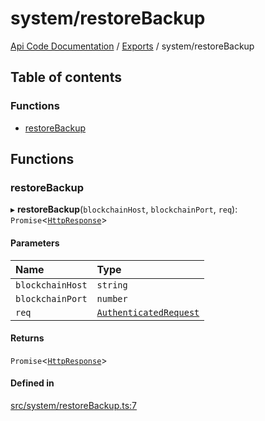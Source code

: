 # system/restoreBackup
 
[Api Code Documentation](../README.md) / [Exports](../modules.md) / system/restoreBackup

## Table of contents

### Functions

- [restoreBackup](system_restoreBackup.md#restorebackup)

## Functions

### restoreBackup

▸ **restoreBackup**(`blockchainHost`, `blockchainPort`, `req`): `Promise`\<[`HttpResponse`](httpd_lib.md#httpresponse)\>

#### Parameters

| Name | Type |
| :------ | :------ |
| `blockchainHost` | `string` |
| `blockchainPort` | `number` |
| `req` | [`AuthenticatedRequest`](../interfaces/httpd_lib.AuthenticatedRequest.md) |

#### Returns

`Promise`\<[`HttpResponse`](httpd_lib.md#httpresponse)\>

#### Defined in

[src/system/restoreBackup.ts:7](https://github.com/openkfw/TruBudget/blob/2e43ea7/api/src/system/restoreBackup.ts#L7)
